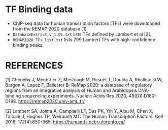 # TF Binding data

* ChIP-seq data for human transcription factors (TFs) were downloaded from the REMAP 2020 database [1].
* `DatabaseExtract_v_1.01.txt` lists TFs  defined by Lambert et al [2].
* `REMAP2020_TFs_list.txt` lists 799 Lambert TFs with high-confidence binding peaks.


REFERENCES
==========

[1] Cheneby J, Menetrier Z, Mestdagh M, Rosnet T, Douida A, Rhalloussi W, Bergon
A, Lopez F, Ballester B: ReMap 2020: a database of regulatory regions from an
integrative analysis of Human and Arabidopsis DNA-binding sequencing
experiments. Nucleic Acids Res 2020, 48(D1):D180-D188.
https://remap2020.univ-amu.fr/

[2] Lambert SA, Jolma A, Campitelli LF, Das PK, Yin Y, Albu M, Chen X, Taipale
J, Hughes TR, Weirauch MT: The Human Transcription Factors. Cell 2018,
172(4):650-665. https://humantfs.ccbr.utoronto.ca/
